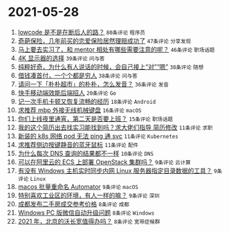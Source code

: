 # 2021-05-28

1. [lowcode 是不是在断后人的路？](https://www.v2ex.com/t/779797) `80条评论` `程序员`
1. [奇葩保险，几年前买的恋爱保险居然理赔成功了](https://www.v2ex.com/t/779805) `47条评论` `分享发现`
1. [马上要去实习了，和 mentor 相处有哪些需要注意的呢？](https://www.v2ex.com/t/779707) `46条评论` `职场话题`
1. [4K 显示器的选择](https://www.v2ex.com/t/779716) `39条评论` `问与答`
1. [纯粹好奇，为什么有人说话的时候，会自己接上“对”“嗯”](https://www.v2ex.com/t/779733) `38条评论` `随想`
1. [借钱凑首付，一个个都是穷人](https://www.v2ex.com/t/779723) `38条评论` `问与答`
1. [请问一下「朴朴超市」的朴朴，怎么发音？](https://www.v2ex.com/t/779730) `36条评论` `发音`
1. [快手移动端效能后端招人](https://www.v2ex.com/t/779777) `20条评论` `Go`
1. [记一次手机卡顿又恢复流畅的经历](https://www.v2ex.com/t/779766) `18条评论` `Android`
1. [求推荐 mbp 外接无线机械键盘](https://www.v2ex.com/t/779720) `16条评论` `macOS`
1. [你们上线夜里通宵，第二天是否要上班？](https://www.v2ex.com/t/779820) `15条评论` `职场话题`
1. [我的这个简历出去找实习能找到吗？求大佬们指导 简历修改](https://www.v2ex.com/t/779801) `11条评论` `求职`
1. [新装的 k8s 网络 pod 无法 ping 通 svc](https://www.v2ex.com/t/779800) `11条评论` `Kubernetes`
1. [求推荐侧边按键静音的蓝牙鼠标](https://www.v2ex.com/t/779762) `11条评论` `配件`
1. [为什么每次 DNS 查询的结果都不一样](https://www.v2ex.com/t/779829) `10条评论` `DNS`
1. [可以在阿里云的 ECS 上部署 OpenStack 集群吗？](https://www.v2ex.com/t/779825) `9条评论` `云计算`
1. [有没有 Windows 主机实时同步内网 Linux 服务器指定目录数据的工具？](https://www.v2ex.com/t/779802) `9条评论` `Linux`
1. [macos 批量重命名 Automator](https://www.v2ex.com/t/779791) `9条评论` `macOS`
1. [特别喜欢工业区的环境，有人一样的嘛？](https://www.v2ex.com/t/779727) `9条评论` `深圳`
1. [成都发布二手房成交参考价格](https://www.v2ex.com/t/779838) `8条评论` `成都`
1. [Windows PC 版微信自动升级问题](https://www.v2ex.com/t/779819) `8条评论` `Windows`
1. [2021 年，北京的沃长宽值得办吗？](https://www.v2ex.com/t/779806) `8条评论` `宽带症候群`
